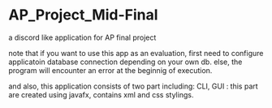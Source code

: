 # AP_Project_Mid-Final
a discord like application for AP final project

note that if you want to use this app as an evaluation, first need to configure applicatoin database connection depending on your own db.
else, the program will encounter an error at the beginnig of execution.

and also, this application consists of two part including:
CLI,
GUI : this part are created using javafx, contains xml and css stylings.


